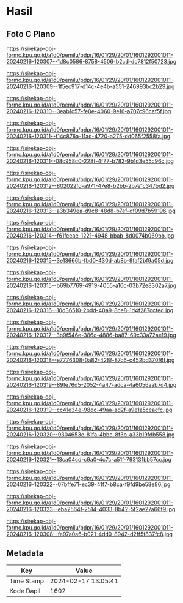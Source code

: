# Hasil

## Foto C Plano

https://sirekap-obj-formc.kpu.go.id/a1d0/pemilu/pdpr/16/01/29/20/01/1601292001011-20240216-120307--1d8c0586-8758-4506-b2cd-dc7812f50723.jpg

https://sirekap-obj-formc.kpu.go.id/a1d0/pemilu/pdpr/16/01/29/20/01/1601292001011-20240216-120309--1f5ec917-d14c-4e4b-a551-246993bc2b29.jpg

https://sirekap-obj-formc.kpu.go.id/a1d0/pemilu/pdpr/16/01/29/20/01/1601292001011-20240216-120310--3eab1c57-fe0e-4060-9e16-a707c96caf5f.jpg

https://sirekap-obj-formc.kpu.go.id/a1d0/pemilu/pdpr/16/01/29/20/01/1601292001011-20240216-120311--f14c876a-11ad-4720-a275-dd065f2558fa.jpg

https://sirekap-obj-formc.kpu.go.id/a1d0/pemilu/pdpr/16/01/29/20/01/1601292001011-20240216-120311--08c958c0-228f-4f77-b782-9b1d3e55c96c.jpg

https://sirekap-obj-formc.kpu.go.id/a1d0/pemilu/pdpr/16/01/29/20/01/1601292001011-20240216-120312--802022fd-a971-47e8-b2bb-2b7e1c347bd2.jpg

https://sirekap-obj-formc.kpu.go.id/a1d0/pemilu/pdpr/16/01/29/20/01/1601292001011-20240216-120313--a3b349ea-d9c8-48d8-b7ef-df09d7b59196.jpg

https://sirekap-obj-formc.kpu.go.id/a1d0/pemilu/pdpr/16/01/29/20/01/1601292001011-20240216-120314--f61fceae-1221-4948-bbab-8d0074b060bb.jpg

https://sirekap-obj-formc.kpu.go.id/a1d0/pemilu/pdpr/16/01/29/20/01/1601292001011-20240216-120315--3e13666b-fbd0-430d-ab8b-9faf2bf9a05d.jpg

https://sirekap-obj-formc.kpu.go.id/a1d0/pemilu/pdpr/16/01/29/20/01/1601292001011-20240216-120315--b69b7769-4919-4055-a10c-03b72e8302a7.jpg

https://sirekap-obj-formc.kpu.go.id/a1d0/pemilu/pdpr/16/01/29/20/01/1601292001011-20240216-120316--10d36510-2bdd-40a9-8ce8-1d4f287ccfed.jpg

https://sirekap-obj-formc.kpu.go.id/a1d0/pemilu/pdpr/16/01/29/20/01/1601292001011-20240216-120317--3b9f546e-386c-4886-ba87-69c33a72ae19.jpg

https://sirekap-obj-formc.kpu.go.id/a1d0/pemilu/pdpr/16/01/29/20/01/1601292001011-20240216-120318--e7776308-0a82-428f-87c6-c452bd370f6f.jpg

https://sirekap-obj-formc.kpu.go.id/a1d0/pemilu/pdpr/16/01/29/20/01/1601292001011-20240216-120319--89fe76d5-2052-4a47-adca-4a6056aab7d4.jpg

https://sirekap-obj-formc.kpu.go.id/a1d0/pemilu/pdpr/16/01/29/20/01/1601292001011-20240216-120319--cc41e34e-98dc-49aa-ad2f-a9e1a5ceacfc.jpg

https://sirekap-obj-formc.kpu.go.id/a1d0/pemilu/pdpr/16/01/29/20/01/1601292001011-20240216-120320--9304653e-81fa-4bbe-8f3b-a33b19fdb558.jpg

https://sirekap-obj-formc.kpu.go.id/a1d0/pemilu/pdpr/16/01/29/20/01/1601292001011-20240216-120321--13ca04cd-c9a0-4c7c-a51f-793131bb57cc.jpg

https://sirekap-obj-formc.kpu.go.id/a1d0/pemilu/pdpr/16/01/29/20/01/1601292001011-20240216-120322--07bffe71-ec39-41f7-b8ca-f9fd9be58e86.jpg

https://sirekap-obj-formc.kpu.go.id/a1d0/pemilu/pdpr/16/01/29/20/01/1601292001011-20240216-120323--eba2564f-2514-4033-8b42-5f2ae27a66f9.jpg

https://sirekap-obj-formc.kpu.go.id/a1d0/pemilu/pdpr/16/01/29/20/01/1601292001011-20240216-120308--fe97a0a6-b021-4dd0-8942-d2ff5f837fc8.jpg


## Metadata

| Key        | Value               |
| ---------- | ------------------- |
| Time Stamp | 2024-02-17 13:05:41 |
| Kode Dapil | 1602                |



